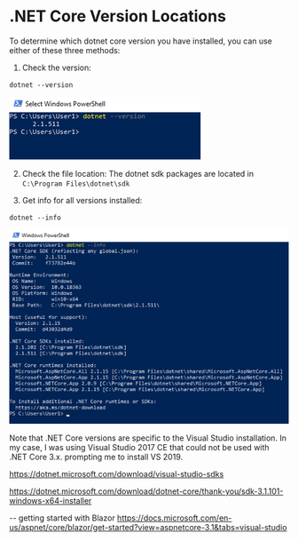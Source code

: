 # .NET Core Version Locations 

To determine which dotnet core version you have installed, you can use either of these three methods:

1) Check the version:
```
dotnet --version
```
![dotnet version](/images/ss-dotnet-version.png)


2) Check the file location: 
The dotnet sdk packages are located in `C:\Program Files\dotnet\sdk`


3) Get info for all versions installed:
```
dotnet --info
```
![dotnet info](/images/ss-dotnet-info.png)

Note that .NET Core versions are specific to the Visual Studio installation. In my case, I was using Visual Studio 2017 CE that could not be used with .NET Core 3.x. prompting me to install VS 2019. 

https://dotnet.microsoft.com/download/visual-studio-sdks


https://dotnet.microsoft.com/download/dotnet-core/thank-you/sdk-3.1.101-windows-x64-installer

-- getting started with Blazor
https://docs.microsoft.com/en-us/aspnet/core/blazor/get-started?view=aspnetcore-3.1&tabs=visual-studio